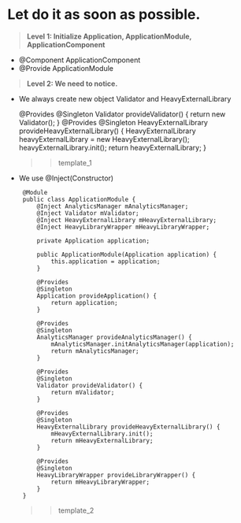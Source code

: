 # Let do it as soon as possible.
> **Level 1: Initialize Application, ApplicationModule, ApplicationComponent**
 - @Component ApplicationComponent
 - @Provide ApplicationModule
 
> **Level 2: We need to notice.**
 - We always create new object Validator and HeavyExternalLibrary
 
 
    @Provides 
         @Singleton
         Validator provideValidator() {
             return new Validator();
         }
         @Provides
         @Singleton
         HeavyExternalLibrary provideHeavyExternalLibrary() {
             HeavyExternalLibrary heavyExternalLibrary = new HeavyExternalLibrary();
             heavyExternalLibrary.init();
             return heavyExternalLibrary;
         }
       
     >> template_1    
         
 - We use @Inject(Constructor)
 
        @Module
        public class ApplicationModule {
            @Inject AnalyticsManager mAnalyticsManager;
            @Inject Validator mValidator;
            @Inject HeavyExternalLibrary mHeavyExternalLibrary;
            @Inject HeavyLibraryWrapper mHeavyLibraryWrapper;
        
            private Application application;
        
            public ApplicationModule(Application application) {
                this.application = application;
            }
        
            @Provides
            @Singleton
            Application provideApplication() {
                return application;
            }
        
            @Provides
            @Singleton
            AnalyticsManager provideAnalyticsManager() {
                mAnalyticsManager.initAnalyticsManager(application);
                return mAnalyticsManager;
            }
        
            @Provides
            @Singleton
            Validator provideValidator() {
                return mValidator;
            }
        
            @Provides
            @Singleton
            HeavyExternalLibrary provideHeavyExternalLibrary() {
                mHeavyExternalLibrary.init();
                return mHeavyExternalLibrary;
            }
        
            @Provides
            @Singleton
            HeavyLibraryWrapper provideLibraryWrapper() {
                return mHeavyLibraryWrapper;
            }
        }
        
     >> template_2   